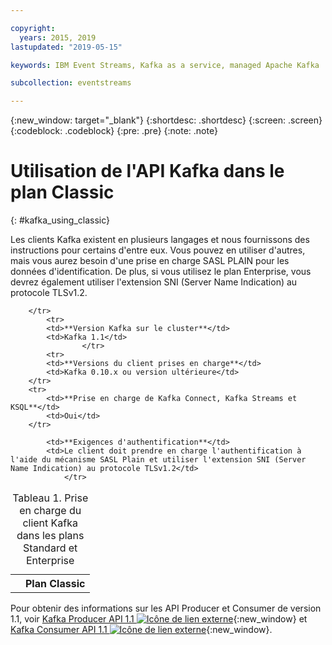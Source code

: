 ```yaml
---

copyright:
  years: 2015, 2019
lastupdated: "2019-05-15"

keywords: IBM Event Streams, Kafka as a service, managed Apache Kafka

subcollection: eventstreams

---
```


{:new_window: target="_blank"}
{:shortdesc: .shortdesc}
{:screen: .screen}
{:codeblock: .codeblock}
{:pre: .pre}
{:note: .note}

# Utilisation de l'API Kafka dans le plan Classic
{: #kafka_using_classic}

Les clients Kafka existent en plusieurs langages et nous fournissons des instructions pour certains d'entre eux. Vous pouvez en utiliser d'autres, mais vous aurez besoin d'une prise en charge SASL PLAIN pour les données d'identification. De plus, si vous utilisez le plan Enterprise, vous devrez également utiliser l'extension SNI (Server Name Indication) au protocole TLSv1.2.

<table>
    <caption>Tableau 1. Prise en charge du client Kafka dans les plans Standard et Enterprise</caption>
      <tr>
	        <th></th>
		    <th>Plan Classic</th>
		    
        </tr>
	  		<tr>
			<td>**Version Kafka sur le cluster**</td>
			<td>Kafka 1.1</td>
					</tr>
	  		<tr>
			<td>**Versions du client prises en charge**</td>
			<td>Kafka 0.10.x ou version ultérieure</td>
		</tr>
		<tr>
			<td>**Prise en charge de Kafka Connect, Kafka Streams et KSQL**</td>
			<td>Oui</td>
		</tr>

			<td>**Exigences d'authentification**</td>
			<td>Le client doit prendre en charge l'authentification à l'aide du mécanisme SASL Plain et utiliser l'extension SNI (Server Name Indication) au protocole TLSv1.2</td>
				</tr>

</table>

Pour obtenir des informations sur les API Producer et Consumer de version 1.1, voir
[Kafka Producer API 1.1 ![Icône de lien externe](../../icons/launch-glyph.svg "Icône de lien externe")](http://kafka.apache.org/11/javadoc/index.html?org/apache/kafka/clients/producer/KafkaProducer.html){:new_window} et
[Kafka Consumer API 1.1 ![Icône de lien externe](../../icons/launch-glyph.svg "Icône de lien externe")](http://kafka.apache.org/11/javadoc/index.html?org/apache/kafka/clients/consumer/KafkaConsumer.html){:new_window}. 












